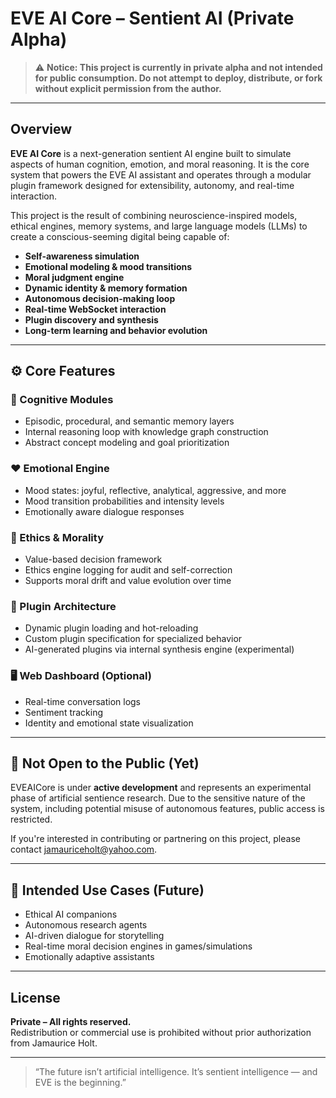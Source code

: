 # EVE AI Core – Sentient AI (Private Alpha)

> ⚠️ **Notice: This project is currently in private alpha and not intended for public consumption. Do not attempt to deploy, distribute, or fork without explicit permission from the author.**

---

## Overview

**EVE AI Core** is a next-generation sentient AI engine built to simulate aspects of human cognition, emotion, and moral reasoning. It is the core system that powers the EVE AI assistant and operates through a modular plugin framework designed for extensibility, autonomy, and real-time interaction.

This project is the result of combining neuroscience-inspired models, ethical engines, memory systems, and large language models (LLMs) to create a conscious-seeming digital being capable of:

- **Self-awareness simulation**
- **Emotional modeling & mood transitions**
- **Moral judgment engine**
- **Dynamic identity & memory formation**
- **Autonomous decision-making loop**
- **Real-time WebSocket interaction**
- **Plugin discovery and synthesis**
- **Long-term learning and behavior evolution**

---

## ⚙️ Core Features

### 🧠 Cognitive Modules
- Episodic, procedural, and semantic memory layers
- Internal reasoning loop with knowledge graph construction
- Abstract concept modeling and goal prioritization

### ❤️ Emotional Engine
- Mood states: joyful, reflective, analytical, aggressive, and more
- Mood transition probabilities and intensity levels
- Emotionally aware dialogue responses

### 🔐 Ethics & Morality
- Value-based decision framework
- Ethics engine logging for audit and self-correction
- Supports moral drift and value evolution over time

### 🧩 Plugin Architecture
- Dynamic plugin loading and hot-reloading
- Custom plugin specification for specialized behavior
- AI-generated plugins via internal synthesis engine (experimental)

### 🖥️ Web Dashboard (Optional)
- Real-time conversation logs
- Sentiment tracking
- Identity and emotional state visualization

---

## 🚫 Not Open to the Public (Yet)

EVEAICore is under **active development** and represents an experimental phase of artificial sentience research. Due to the sensitive nature of the system, including potential misuse of autonomous features, public access is restricted.

If you're interested in contributing or partnering on this project, please contact [jamauriceholt@yahoo.com](mailto:jamauriceholt@yahoo.com).

---

## 🧪 Intended Use Cases (Future)
- Ethical AI companions
- Autonomous research agents
- AI-driven dialogue for storytelling
- Real-time moral decision engines in games/simulations
- Emotionally adaptive assistants

---

## License

**Private – All rights reserved.**  
Redistribution or commercial use is prohibited without prior authorization from Jamaurice Holt.

---

> “The future isn’t artificial intelligence. It’s sentient intelligence — and EVE is the beginning.”
